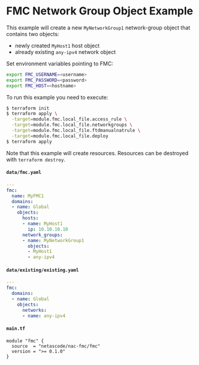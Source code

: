 <!-- BEGIN_TF_DOCS -->
# FMC Network Group Object Example

This example will create a new `MyNetworkGroup1` network-group object that contains two objects:
- newly created `MyHost1` host object
- already existing `any-ipv4` network object 

Set environment variables pointing to FMC:

```bash
export FMC_USERNAME=<username>
export FMC_PASSWORD=<password>
export FMC_HOST=<hostname>
```

To run this example you need to execute:

```bash
$ terraform init
$ terraform apply \
  -target=module.fmc.local_file.access_rule \
  -target=module.fmc.local_file.networkgroups \
  -target=module.fmc.local_file.ftdmanualnatrule \
  -target=module.fmc.local_file.deploy
$ terraform apply
```

Note that this example will create resources. Resources can be destroyed with `terraform destroy`.

#### `data/fmc.yaml`

```yaml
---
fmc:
  name: MyFMC1
  domains:
  - name: Global
    objects:
      hosts:
      - name: MyHost1
        ip: 10.10.10.10
      network_groups:
      - name: MyNetworkGroup1
        objects:
        - MyHost1
        - any-ipv4
```

#### `data/existing/existing.yaml`

```yaml
---
fmc:
  domains:
  - name: Global
    objects:
      networks:
      - name: any-ipv4
```

#### `main.tf`

```hcl
module "fmc" {
  source  = "netascode/nac-fmc/fmc"
  version = ">= 0.1.0"
}
```
<!-- END_TF_DOCS -->
